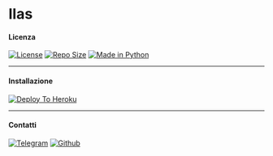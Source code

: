 # Ilas

#### Licenza

[![License](https://img.shields.io/badge/Licenza-AGPL-green?style=for-the-badge)](https://www.gnu.org/licenses/agpl-3.0)
[![Repo Size](https://img.shields.io/github/repo-size/JustIlas69/Ilas-UserBot?style=for-the-badge)](https://github.com/JustIlas69/Ilas-UserBot "Ilas")
[![Made in Python](https://img.shields.io/badge/Made%20in-python-red.svg?style=for-the-badge)](https://www.python.org/)

***

#### Installazione

[![Deploy To Heroku](https://www.herokucdn.com/deploy/button.svg)](https://heroku.com/deploy)

***

#### Contatti

[![Telegram](https://img.shields.io/badge/TG-%20Cattivah-orange.svg?style=for-the-badge)](https://t.me/Cattivah)
[![Github](https://img.shields.io/badge/Github-%20justilas69-purple.svg?style=for-the-badge)](https://github.com/JustIlas69)
